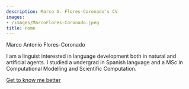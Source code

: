 ```yaml
---
description: Marco A. Flores-Coronado's CV
images:
- /images/MarcoFlores-Coronado.jpeg
title: Home
---
```


Marco Antonio Flores-Coronado

I am a linguist interested in language development both in natural and artificial agents. I studied a undergrad in Spanish language and a MSc in Computational Modelling and Scientific Computation.

[Get to know me better](/about "Get to know me better")